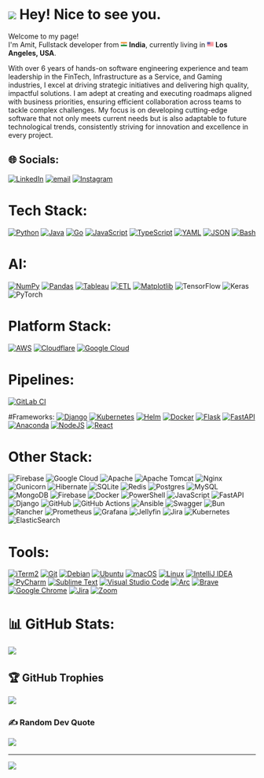 <h1><img src="https://emojis.slackmojis.com/emojis/images/1531849430/4246/blob-sunglasses.gif?1531849430" width="30"/> Hey! Nice to see you.</h1>


<p>Welcome to my page! </br> I'm Amit, Fullstack developer from <img src="/India-square-flag.png" width="13"/> <b> India</b>, currently living in <img src="/united-states.png" width="13"/> <b>Los Angeles, USA</b>. </p>
<p>With over 6 years of hands-on software engineering experience and team leadership in the FinTech, Infrastructure as a Service, and Gaming industries, I excel at driving strategic initiatives and delivering high quality, impactful solutions. I am adept at creating and executing roadmaps aligned with business priorities, ensuring efficient collaboration across teams to tackle complex challenges. My focus is on developing cutting-edge software that not only meets current needs but is also adaptable to future technological trends, consistently striving for innovation and excellence in every project.</p>

## 🌐 Socials:
[![LinkedIn](https://img.shields.io/badge/LinkedIn-%230077B5.svg?logo=linkedin&logoColor=white)](https://linkedin.com/in/amitrmittal) [![email](https://img.shields.io/badge/Email-D14836?logo=gmail&logoColor=white)](mailto:amitarmittal@gmail.com) [![Instagram](https://img.shields.io/badge/Instagram-%23E4405F.svg?logo=Instagram&logoColor=white)](https://instagram.com/amitmittal2)

# Tech Stack:
[![Python](https://img.shields.io/badge/Python-3776AB?logo=python&logoColor=fff)](#) [![Java](https://img.shields.io/badge/Java-%23ED8B00.svg?logo=openjdk&logoColor=white)](#) [![Go](https://img.shields.io/badge/Go-%2300ADD8.svg?&logo=go&logoColor=white)](#) [![JavaScript](https://img.shields.io/badge/JavaScript-F7DF1E?logo=javascript&logoColor=000)](#) [![TypeScript](https://img.shields.io/badge/TypeScript-3178C6?logo=typescript&logoColor=fff)](#) [![YAML](https://img.shields.io/badge/YAML-CB171E?logo=yaml&logoColor=fff)](#) [![JSON](https://img.shields.io/badge/JSON-000?logo=json&logoColor=fff)](#) [![Bash](https://img.shields.io/badge/Bash-4EAA25?logo=gnubash&logoColor=fff)](#)

# AI:
[![NumPy](https://img.shields.io/badge/NumPy-4DABCF?logo=numpy&logoColor=fff)](#) [![Pandas](https://img.shields.io/badge/Pandas-150458?logo=pandas&logoColor=fff)](#) [![Tableau](https://custom-icon-badges.demolab.com/badge/Tableau-0176D3?logo=tableau&logoColor=fff)](#) [![ETL](https://custom-icon-badges.demolab.com/badge/ETL-9370DB?logo=etl-logo&logoColor=fff)](#) [![Matplotlib](https://custom-icon-badges.demolab.com/badge/Matplotlib-71D291?logo=matplotlib&logoColor=fff)](#)  ![TensorFlow](https://img.shields.io/badge/TensorFlow-%23FF6F00.svg?style=for-the-badge&logo=TensorFlow&logoColor=white) ![Keras](https://img.shields.io/badge/Keras-%23D00000.svg?style=for-the-badge&logo=Keras&logoColor=white) ![PyTorch](https://img.shields.io/badge/PyTorch-%23EE4C2C.svg?style=for-the-badge&logo=PyTorch&logoColor=white)

# Platform Stack:
[![AWS](https://img.shields.io/badge/AWS-%23FF9900.svg?logo=amazon-web-services&logoColor=white)](#) [![Cloudflare](https://img.shields.io/badge/Cloudflare-F38020?logo=Cloudflare&logoColor=white)](#) [![Google Cloud](https://img.shields.io/badge/Google%20Cloud-%234285F4.svg?logo=google-cloud&logoColor=white)](#) 

# Pipelines:
[![GitLab CI](https://img.shields.io/badge/GitLab%20CI-FC6D26?logo=gitlab&logoColor=fff)](#)

#Frameworks:
[![Django](https://img.shields.io/badge/Django-%23092E20.svg?logo=django&logoColor=white)](#) [![Kubernetes](https://img.shields.io/badge/Kubernetes-326CE5?logo=kubernetes&logoColor=fff)](#) [![Helm](https://img.shields.io/badge/Helm-0F1689?logo=helm&logoColor=fff)](#) [![Docker](https://img.shields.io/badge/Docker-2496ED?logo=docker&logoColor=fff)](#) [![Flask](https://img.shields.io/badge/Flask-000?logo=flask&logoColor=fff)](#) [![FastAPI](https://img.shields.io/badge/FastAPI-009485.svg?logo=fastapi&logoColor=white)](#) [![Anaconda](https://img.shields.io/badge/Anaconda-44A833?logo=anaconda&logoColor=fff)](#) [![NodeJS](https://img.shields.io/badge/Node.js-6DA55F?logo=node.js&logoColor=white)](#) [![React](https://img.shields.io/badge/React-%2320232a.svg?logo=react&logoColor=%2361DAFB)](#)

# Other Stack:
![Firebase](https://img.shields.io/badge/firebase-%23039BE5.svg?style=for-the-badge&logo=firebase) ![Google Cloud](https://img.shields.io/badge/GoogleCloud-%234285F4.svg?style=for-the-badge&logo=google-cloud&logoColor=white) ![Apache](https://img.shields.io/badge/apache-%23D42029.svg?style=for-the-badge&logo=apache&logoColor=white) ![Apache Tomcat](https://img.shields.io/badge/apache%20tomcat-%23F8DC75.svg?style=for-the-badge&logo=apache-tomcat&logoColor=black) ![Nginx](https://img.shields.io/badge/nginx-%23009639.svg?style=for-the-badge&logo=nginx&logoColor=white) ![Gunicorn](https://img.shields.io/badge/gunicorn-%298729.svg?style=for-the-badge&logo=gunicorn&logoColor=white) ![Hibernate](https://img.shields.io/badge/Hibernate-59666C?style=for-the-badge&logo=Hibernate&logoColor=white) ![SQLite](https://img.shields.io/badge/sqlite-%2307405e.svg?style=for-the-badge&logo=sqlite&logoColor=white) ![Redis](https://img.shields.io/badge/redis-%23DD0031.svg?style=for-the-badge&logo=redis&logoColor=white) ![Postgres](https://img.shields.io/badge/postgres-%23316192.svg?style=for-the-badge&logo=postgresql&logoColor=white) ![MySQL](https://img.shields.io/badge/mysql-4479A1.svg?style=for-the-badge&logo=mysql&logoColor=white) ![MongoDB](https://img.shields.io/badge/MongoDB-%234ea94b.svg?style=for-the-badge&logo=mongodb&logoColor=white) ![Firebase](https://img.shields.io/badge/firebase-a08021?style=for-the-badge&logo=firebase&logoColor=ffcd34) ![Docker](https://img.shields.io/badge/docker-%230db7ed.svg?style=for-the-badge&logo=docker&logoColor=white) ![PowerShell](https://img.shields.io/badge/PowerShell-%235391FE.svg?style=for-the-badge&logo=powershell&logoColor=white) ![JavaScript](https://img.shields.io/badge/javascript-%23323330.svg?style=for-the-badge&logo=javascript&logoColor=%23F7DF1E) ![FastAPI](https://img.shields.io/badge/FastAPI-005571?style=for-the-badge&logo=fastapi) ![Django](https://img.shields.io/badge/django-%23092E20.svg?style=for-the-badge&logo=django&logoColor=white) ![GitHub](https://img.shields.io/badge/github-%23121011.svg?style=for-the-badge&logo=github&logoColor=white) ![GitHub Actions](https://img.shields.io/badge/github%20actions-%232671E5.svg?style=for-the-badge&logo=githubactions&logoColor=white) ![Ansible](https://img.shields.io/badge/ansible-%231A1918.svg?style=for-the-badge&logo=ansible&logoColor=white) ![Swagger](https://img.shields.io/badge/-Swagger-%23Clojure?style=for-the-badge&logo=swagger&logoColor=white)  ![Bun](https://img.shields.io/badge/Bun-%23000000.svg?style=for-the-badge&logo=bun&logoColor=white)  ![Rancher](https://img.shields.io/badge/rancher-%230075A8.svg?style=for-the-badge&logo=rancher&logoColor=white) ![Prometheus](https://img.shields.io/badge/Prometheus-E6522C?style=for-the-badge&logo=Prometheus&logoColor=white) ![Grafana](https://img.shields.io/badge/grafana-%23F46800.svg?style=for-the-badge&logo=grafana&logoColor=white) ![Jellyfin](https://img.shields.io/badge/jellyfin-%23000B25.svg?style=for-the-badge&logo=Jellyfin&logoColor=00A4DC) ![Jira](https://img.shields.io/badge/jira-%230A0FFF.svg?style=for-the-badge&logo=jira&logoColor=white) ![Kubernetes](https://img.shields.io/badge/kubernetes-%23326ce5.svg?style=for-the-badge&logo=kubernetes&logoColor=white) ![ElasticSearch](https://img.shields.io/badge/-ElasticSearch-005571?style=for-the-badge&logo=elasticsearch) 

# Tools:
[![iTerm2](https://img.shields.io/badge/iTerm2-000000?logo=iterm2&logoColor=fff)](#) [![Git](https://img.shields.io/badge/Git-F05032?logo=git&logoColor=fff)](#) [![Debian](https://img.shields.io/badge/Debian-A81D33?logo=debian&logoColor=fff)](#) [![Ubuntu](https://img.shields.io/badge/Ubuntu-E95420?logo=ubuntu&logoColor=white)](#) [![macOS](https://img.shields.io/badge/macOS-000000?logo=apple&logoColor=F0F0F0)](#) [![Linux](https://img.shields.io/badge/Linux-FCC624?logo=linux&logoColor=black)](#) [![IntelliJ IDEA](https://img.shields.io/badge/IntelliJIDEA-000000.svg?logo=intellij-idea&logoColor=white)](#) [![PyCharm](https://img.shields.io/badge/PyCharm-000?logo=pycharm&logoColor=fff)](#) [![Sublime Text](https://img.shields.io/badge/Sublime%20Text-%23575757.svg?logo=sublime-text&logoColor=important)](#) [![Visual Studio Code](https://custom-icon-badges.demolab.com/badge/Visual%20Studio%20Code-0078d7.svg?logo=vsc&logoColor=white)](#) [![Arc](https://img.shields.io/badge/Arc-FCBFBD?logo=arc&logoColor=000)](#) [![Brave](https://img.shields.io/badge/Brave-FB542B?logo=Brave&logoColor=white)](#) [![Google Chrome](https://img.shields.io/badge/Google%20Chrome-4285F4?logo=GoogleChrome&logoColor=white)](#) [![Jira](https://img.shields.io/badge/Jira-0052CC?logo=jira&logoColor=fff)](#) [![Zoom](https://img.shields.io/badge/Zoom-2D8CFF?logo=zoom&logoColor=white)](#)
# 📊 GitHub Stats:
![](https://github-readme-stats.vercel.app/api/top-langs/?username=amitmittal117&theme=ocean_dark&hide_border=false&include_all_commits=true&count_private=false&layout=compact)

## 🏆 GitHub Trophies
![](https://github-profile-trophy.vercel.app/?username=amitmittal117&theme=radical&no-frame=false&no-bg=true&margin-w=4)

### ✍️ Random Dev Quote
![](https://quotes-github-readme.vercel.app/api?type=horizontal&theme=merko)

---
[![](https://visitcount.itsvg.in/api?id=amitmittal117&icon=1&color=12)](https://visitcount.itsvg.in)

<!-- Proudly created with GPRM ( https://gprm.itsvg.in ) -->
